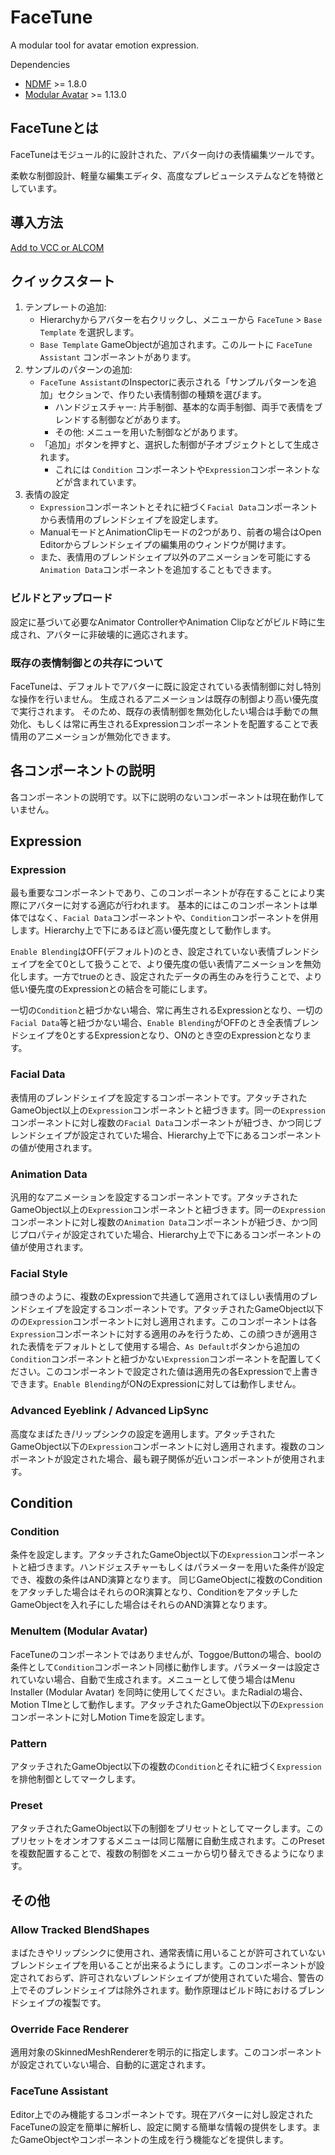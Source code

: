 FaceTune
====
A modular tool for avatar emotion expression.

Dependencies
- [NDMF](https://github.com/bdunderscore/ndmf) >= 1.8.0
- [Modular Avatar](https://github.com/bdunderscore/modular-avatar) >= 1.13.0

## FaceTuneとは
FaceTuneはモジュール的に設計された、アバター向けの表情編集ツールです。

柔軟な制御設計、軽量な編集エディタ、高度なプレビューシステムなどを特徴としています。

## 導入方法
[Add to VCC or ALCOM](https://tliks.github.io/facetune-release/)

## クイックスタート
1.  テンプレートの追加:
    - Hierarchyからアバターを右クリックし、メニューから `FaceTune` > `Base Template` を選択します。
    - `Base Template` GameObjectが追加されます。このルートに `FaceTune Assistant` コンポーネントがあります。
2.  サンプルのパターンの追加:
    - `FaceTune Assistant`のInspectorに表示される「サンプルパターンを追加」セクションで、作りたい表情制御の種類を選びます。
        - ハンドジェスチャー: 片手制御、基本的な両手制御、両手で表情をブレンドする制御などがあります。
        - その他: メニューを用いた制御などがあります。
    - 「追加」ボタンを押すと、選択した制御が子オブジェクトとして生成されます。
        - これには `Condition` コンポーネントや`Expression`コンポーネントなどが含まれています。
3. 表情の設定
    - `Expression`コンポーネントとそれに紐づく`Facial Data`コンポーネントから表情用のブレンドシェイプを設定します。
    - ManualモードとAnimationClipモードの2つがあり、前者の場合はOpen Editorからブレンドシェイプの編集用のウィンドウが開けます。
    - また、表情用のブレンドシェイプ以外のアニメーションを可能にする`Animation Data`コンポーネントを追加することもできます。


### ビルドとアップロード
設定に基づいて必要なAnimator ControllerやAnimation Clipなどがビルド時に生成され、アバターに非破壊的に適応されます。

### 既存の表情制御との共存について
FaceTuneは、デフォルトでアバターに既に設定されている表情制御に対し特別な操作を行いません。
生成されるアニメーションは既存の制御より高い優先度で実行されます。
そのため、既存の表情制御を無効化したい場合は手動での無効化、もしくは常に再生されるExpressionコンポーネントを配置することで表情用のアニメーションが無効化できます。

## 各コンポーネントの説明

各コンポーネントの説明です。以下に説明のないコンポーネントは現在動作していません。

## Expression

### Expression
最も重要なコンポーネントであり、このコンポーネントが存在することにより実際にアバターに対する適応が行われます。
基本的にはこのコンポーネントは単体ではなく、`Facial Data`コンポーネントや、`Condition`コンポーネントを併用します。Hierarchy上で下にあるほど高い優先度として動作します。

`Enable Blending`はOFF(デフォルト)のとき、設定されていない表情ブレンドシェイプを全て0として扱うことで、より優先度の低い表情アニメーションを無効化します。一方でtrueのとき、設定されたデータの再生のみを行うことで、より低い優先度のExpressionとの結合を可能にします。

一切の`Condition`と紐づかない場合、常に再生されるExpressionとなり、一切の`Facial Data`等と紐づかない場合、`Enable Blending`がOFFのとき全表情ブレンドシェイプを0とするExpressionとなり、ONのとき空のExpressionとなります。

### Facial Data
表情用のブレンドシェイプを設定するコンポーネントです。アタッチされたGameObject以上の`Expression`コンポーネントと紐づきます。同一の`Expression`コンポーネントに対し複数の`Facial Data`コンポーネントが紐づき、かつ同じブレンドシェイプが設定されていた場合、Hierarchy上で下にあるコンポーネントの値が使用されます。

### Animation Data
汎用的なアニメーションを設定するコンポーネントです。アタッチされたGameObject以上の`Expression`コンポーネントと紐づきます。同一の`Expression`コンポーネントに対し複数の`Animation Data`コンポーネントが紐づき、かつ同じプロパティが設定されていた場合、Hierarchy上で下にあるコンポーネントの値が使用されます。

### Facial Style
顔つきのように、複数のExpressionで共通して適用されてほしい表情用のブレンドシェイプを設定するコンポーネントです。アタッチされたGameObject以下のの`Expression`コンポーネントに対し適用されます。このコンポーネントは各`Expression`コンポーネントに対する適用のみを行うため、この顔つきが適用された表情をデフォルトとして使用する場合、`As Default`ボタンから追加の`Condition`コンポーネントと紐づかない`Expression`コンポーネントを配置してください。このコンポーネントで設定された値は適用先の各Expressionで上書きできます。`Enable Blending`がONのExpressionに対しては動作しません。

### Advanced Eyeblink / Advanced LipSync
高度なまばたき/リップシンクの設定を適用します。アタッチされたGameObject以下の`Expression`コンポーネントに対し適用されます。複数のコンポーネントが設定された場合、最も親子関係が近いコンポーネントが使用されます。

## Condition

### Condition
条件を設定します。アタッチされたGameObject以下の`Expression`コンポーネントと紐づきます。ハンドジェスチャーもしくはパラメーターを用いた条件が設定でき、複数の条件はAND演算となります。
同じGameObjectに複数のConditionをアタッチした場合はそれらのOR演算となり、ConditionをアタッチしたGameObjectを入れ子にした場合はそれらのAND演算となります。

### MenuItem (Modular Avatar)
FaceTuneのコンポーネントではありませんが、Toggoe/Buttonの場合、boolの条件として`Condition`コンポーネント同様に動作します。パラメーターは設定されていない場合、自動で生成されます。メニューとして使う場合はMenu Installer (Modular Avatar) を同時に使用してください。またRadialの場合、Motion TImeとして動作します。アタッチされたGameObject以下の`Expression`コンポーネントに対しMotion Timeを設定します。

### Pattern
アタッチされたGameObject以下の複数の`Condition`とそれに紐づく`Expression`を排他制御としてマークします。

### Preset
アタッチされたGameObject以下の制御をプリセットとしてマークします。このプリセットをオンオフするメニューは同じ階層に自動生成されます。このPresetを複数配置することで、複数の制御をメニューから切り替えできるようになります。

## その他

### Allow Tracked BlendShapes
まばたきやリップシンクに使用され、通常表情に用いることが許可されていないブレンドシェイプを用いることが出来るようにします。このコンポーネントが設定されておらず、許可されないブレンドシェイプが使用されていた場合、警告の上でそのブレンドシェイプは除外されます。動作原理はビルド時におけるブレンドシェイプの複製です。

### Override Face Renderer
適用対象のSkinnedMeshRendererを明示的に指定します。このコンポーネントが設定されていない場合、自動的に選定されます。

### FaceTune Assistant
Editor上でのみ機能するコンポーネントです。現在アバターに対し設定されたFaceTuneの設定を簡単に解析し、設定に関する簡単な情報の提供をします。またGameObjectやコンポーネントの生成を行う機能などを提供します。

